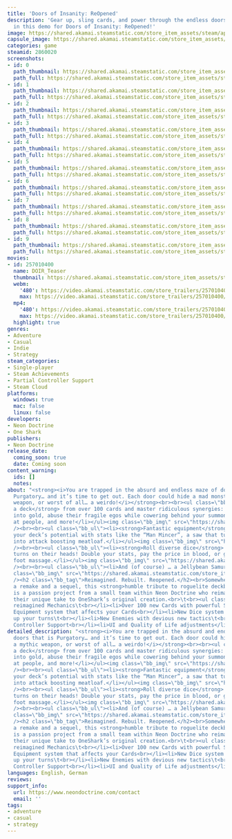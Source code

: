 ```yaml
---
title: 'Doors of Insanity: ReOpened'
description: 'Gear up, sling cards, and power through the endless doors of Purgatory
  in this demo for Doors of Insanity: ReOpened!'
image: https://shared.akamai.steamstatic.com/store_item_assets/steam/apps/2860020/header.jpg?t=1732511593
capsule_image: https://shared.akamai.steamstatic.com/store_item_assets/steam/apps/2860020/capsule_231x87.jpg?t=1732511593
categories: game
steamid: 2860020
screenshots:
- id: 0
  path_thumbnail: https://shared.akamai.steamstatic.com/store_item_assets/steam/apps/2860020/ss_2e56f1071c08119db85c1a983fa78514f8001119.600x338.jpg?t=1732511593
  path_full: https://shared.akamai.steamstatic.com/store_item_assets/steam/apps/2860020/ss_2e56f1071c08119db85c1a983fa78514f8001119.1920x1080.jpg?t=1732511593
- id: 1
  path_thumbnail: https://shared.akamai.steamstatic.com/store_item_assets/steam/apps/2860020/ss_65fd157cfeb85ef9624556d1d2d1f3b2e8f26d54.600x338.jpg?t=1732511593
  path_full: https://shared.akamai.steamstatic.com/store_item_assets/steam/apps/2860020/ss_65fd157cfeb85ef9624556d1d2d1f3b2e8f26d54.1920x1080.jpg?t=1732511593
- id: 2
  path_thumbnail: https://shared.akamai.steamstatic.com/store_item_assets/steam/apps/2860020/ss_5725f0e46c014fd47bc70f9b49fe62f79f23e302.600x338.jpg?t=1732511593
  path_full: https://shared.akamai.steamstatic.com/store_item_assets/steam/apps/2860020/ss_5725f0e46c014fd47bc70f9b49fe62f79f23e302.1920x1080.jpg?t=1732511593
- id: 3
  path_thumbnail: https://shared.akamai.steamstatic.com/store_item_assets/steam/apps/2860020/ss_0a41899718abb31da3f16e224f5f99df35af74b5.600x338.jpg?t=1732511593
  path_full: https://shared.akamai.steamstatic.com/store_item_assets/steam/apps/2860020/ss_0a41899718abb31da3f16e224f5f99df35af74b5.1920x1080.jpg?t=1732511593
- id: 4
  path_thumbnail: https://shared.akamai.steamstatic.com/store_item_assets/steam/apps/2860020/ss_da567238f5f8996835899317ddf037d50bf03a35.600x338.jpg?t=1732511593
  path_full: https://shared.akamai.steamstatic.com/store_item_assets/steam/apps/2860020/ss_da567238f5f8996835899317ddf037d50bf03a35.1920x1080.jpg?t=1732511593
- id: 5
  path_thumbnail: https://shared.akamai.steamstatic.com/store_item_assets/steam/apps/2860020/ss_958f0eff5b82a7ad0af98769ef0526c1206a5ce3.600x338.jpg?t=1732511593
  path_full: https://shared.akamai.steamstatic.com/store_item_assets/steam/apps/2860020/ss_958f0eff5b82a7ad0af98769ef0526c1206a5ce3.1920x1080.jpg?t=1732511593
- id: 6
  path_thumbnail: https://shared.akamai.steamstatic.com/store_item_assets/steam/apps/2860020/ss_7d32e3d0ca58a0ae44c833e51cd7881d3840cb9c.600x338.jpg?t=1732511593
  path_full: https://shared.akamai.steamstatic.com/store_item_assets/steam/apps/2860020/ss_7d32e3d0ca58a0ae44c833e51cd7881d3840cb9c.1920x1080.jpg?t=1732511593
- id: 7
  path_thumbnail: https://shared.akamai.steamstatic.com/store_item_assets/steam/apps/2860020/ss_a0b66c3d0850a38393eb41ee7fc8c0e95f21aded.600x338.jpg?t=1732511593
  path_full: https://shared.akamai.steamstatic.com/store_item_assets/steam/apps/2860020/ss_a0b66c3d0850a38393eb41ee7fc8c0e95f21aded.1920x1080.jpg?t=1732511593
- id: 8
  path_thumbnail: https://shared.akamai.steamstatic.com/store_item_assets/steam/apps/2860020/ss_156576ca509631a9ed7a9172c0708355732fa66a.600x338.jpg?t=1732511593
  path_full: https://shared.akamai.steamstatic.com/store_item_assets/steam/apps/2860020/ss_156576ca509631a9ed7a9172c0708355732fa66a.1920x1080.jpg?t=1732511593
- id: 9
  path_thumbnail: https://shared.akamai.steamstatic.com/store_item_assets/steam/apps/2860020/ss_1f200e4aa0f50420b1d1c0542d33b620d9c11f5c.600x338.jpg?t=1732511593
  path_full: https://shared.akamai.steamstatic.com/store_item_assets/steam/apps/2860020/ss_1f200e4aa0f50420b1d1c0542d33b620d9c11f5c.1920x1080.jpg?t=1732511593
movies:
- id: 257010400
  name: DOIR_Teaser
  thumbnail: https://shared.akamai.steamstatic.com/store_item_assets/steam/apps/257010400/movie.293x165.jpg?t=1728616236
  webm:
    '480': https://video.akamai.steamstatic.com/store_trailers/257010400/movie480_vp9.webm?t=1728616236
    max: https://video.akamai.steamstatic.com/store_trailers/257010400/movie_max_vp9.webm?t=1728616236
  mp4:
    '480': https://video.akamai.steamstatic.com/store_trailers/257010400/movie480.mp4?t=1728616236
    max: https://video.akamai.steamstatic.com/store_trailers/257010400/movie_max.mp4?t=1728616236
  highlight: true
genres:
- Adventure
- Casual
- Indie
- Strategy
steam_categories:
- Single-player
- Steam Achievements
- Partial Controller Support
- Steam Cloud
platforms:
  windows: true
  mac: false
  linux: false
developers:
- Neon Doctrine
- One Shark
publishers:
- Neon Doctrine
release_date:
  coming_soon: true
  date: Coming soon
content_warning:
  ids: []
  notes:
about: "<strong><i>You are trapped in the absurd and endless maze of doors that is
  Purgatory… and it’s time to get out. Each door could hide a mad monster, a mythic
  weapon, or worst of all… a weirdo!</i></strong><br><br><ul class=\"bb_ul\"><li><strong>Build
  a deck</strong> from over 100 cards and master ridiculous synergies: turn your enemies
  into gold, abuse their fragile egos while cowering behind your summons, throw food
  at people, and more!</li></ul><img class=\"bb_img\" src=\"https://shared.akamai.steamstatic.com/store_item_assets/steam/apps/2860020/extras/Cards.gif?t=1732511593\"
  /><br><br><ul class=\"bb_ul\"><li><strong>Fantastic equipment</strong> to boost
  your deck’s potential with stats like the “Man Mincer”, a saw that turns enemies
  into attack boosting meatloaf.</li></ul><img class=\"bb_img\" src=\"https://shared.akamai.steamstatic.com/store_item_assets/steam/apps/2860020/extras/EQ.gif?t=1732511593\"
  /><br><br><ul class=\"bb_ul\"><li><strong>Roll diverse dice</strong> that turn your
  turns on their heads! Double your stats, pay the price in blood, or get a lovely
  foot massage.</li></ul><img class=\"bb_img\" src=\"https://shared.akamai.steamstatic.com/store_item_assets/steam/apps/2860020/extras/Dice.gif?t=1732511593\"
  /><br><br><ul class=\"bb_ul\"><li>And (of course) … a Jellybean Samurai.</li></ul><img
  class=\"bb_img\" src=\"https://shared.akamai.steamstatic.com/store_item_assets/steam/apps/2860020/extras/Jelly.gif?t=1732511593\"
  /><h2 class=\"bb_tag\">Reimagined. Rebuilt. Reopened.</h2><br>Somewhere between
  a remake and a sequel, this <strong>humble tribute to roguelite deckbuilders</strong>
  is a passion project from a small team within Neon Doctrine who reimagined and added
  their unique take to OneShark’s original creation.<br>\t<br><ul class=\"bb_ul\"><li>Completely
  reimagined Mechanics\t<br></li><li>Over 100 new Cards with powerful Synergies\t<br></li><li>New
  Equipment system that affects your Cards<br></li><li>New Dice system that spices
  up your turns\t<br></li><li>New Enemies with devious new tactics\t<br></li><li>Full
  Controller Support<br></li><li>UI and Quality of Life adjustments</li></ul>"
detailed_description: "<strong><i>You are trapped in the absurd and endless maze of
  doors that is Purgatory… and it’s time to get out. Each door could hide a mad monster,
  a mythic weapon, or worst of all… a weirdo!</i></strong><br><br><ul class=\"bb_ul\"><li><strong>Build
  a deck</strong> from over 100 cards and master ridiculous synergies: turn your enemies
  into gold, abuse their fragile egos while cowering behind your summons, throw food
  at people, and more!</li></ul><img class=\"bb_img\" src=\"https://shared.akamai.steamstatic.com/store_item_assets/steam/apps/2860020/extras/Cards.gif?t=1732511593\"
  /><br><br><ul class=\"bb_ul\"><li><strong>Fantastic equipment</strong> to boost
  your deck’s potential with stats like the “Man Mincer”, a saw that turns enemies
  into attack boosting meatloaf.</li></ul><img class=\"bb_img\" src=\"https://shared.akamai.steamstatic.com/store_item_assets/steam/apps/2860020/extras/EQ.gif?t=1732511593\"
  /><br><br><ul class=\"bb_ul\"><li><strong>Roll diverse dice</strong> that turn your
  turns on their heads! Double your stats, pay the price in blood, or get a lovely
  foot massage.</li></ul><img class=\"bb_img\" src=\"https://shared.akamai.steamstatic.com/store_item_assets/steam/apps/2860020/extras/Dice.gif?t=1732511593\"
  /><br><br><ul class=\"bb_ul\"><li>And (of course) … a Jellybean Samurai.</li></ul><img
  class=\"bb_img\" src=\"https://shared.akamai.steamstatic.com/store_item_assets/steam/apps/2860020/extras/Jelly.gif?t=1732511593\"
  /><h2 class=\"bb_tag\">Reimagined. Rebuilt. Reopened.</h2><br>Somewhere between
  a remake and a sequel, this <strong>humble tribute to roguelite deckbuilders</strong>
  is a passion project from a small team within Neon Doctrine who reimagined and added
  their unique take to OneShark’s original creation.<br>\t<br><ul class=\"bb_ul\"><li>Completely
  reimagined Mechanics\t<br></li><li>Over 100 new Cards with powerful Synergies\t<br></li><li>New
  Equipment system that affects your Cards<br></li><li>New Dice system that spices
  up your turns\t<br></li><li>New Enemies with devious new tactics\t<br></li><li>Full
  Controller Support<br></li><li>UI and Quality of Life adjustments</li></ul>"
languages: English, German
reviews:
support_info:
  url: https://www.neondoctrine.com/contact
  email: ''
tags:
- adventure
- casual
- strategy
---
```



